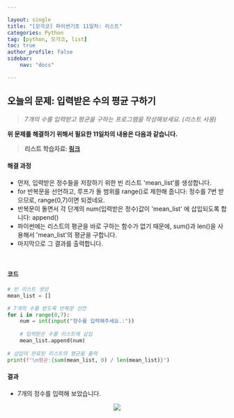 ```yaml
---

layout: single
title: "[모각코] 파이썬기초 11일차: 리스트"
categories: Python
tag: [python, 모각코, list]
toc: true
author_profile: false
sidebar:
    nav: "docs"

---
```


  



   

## 오늘의 문제: **입력받은 수의 평균 구하기**

  

> *7개의 수를 입력받고 평균을 구하는 프로그램을 작성해보세요. (리스트 사용)*

  

  

**위 문제를 해결하기 위해서 필요한 11일차의 내용은 다음과 같습니다.**

  

> **리스트 학습자료: [링크](https://codemate.kr/project/%ED%8C%8C%EC%9D%B4%EC%8D%AC-%EB%A9%94%EC%9D%B4%ED%8A%B8-%EA%B8%B0%EC%B4%88%ED%8E%B8/11-1.-%EB%A6%AC%EC%8A%A4%ED%8A%B8)**

  

  

  

#### **해결 과정**

  

- 먼저, 입력받은 정수들을 저장하기 위한 빈 리스트 'mean_list'를 생성합니다.
- for 반복문을 선언하고, 루프가 돌 범위를 range()로 제한해 줍니다: 정수를 7번 받으므로, range(0,7)이면 되겠네요.
- 반복문이 돌면서 각 단계의 num(입력받은 정수)값이 'mean_list' 에 삽입되도록 합니다: append()
- 파이썬에는 리스트의 평균을 바로 구하는 함수가 없기 때문에, sum()과 len()을 사용해서 'mean_list'의 평균을 구합니다.
- 마지막으로 그 결과를 출력합니다.

  

  

​    

#### **코드**

  

```python
# 빈 리스트 생성
mean_list = []

# 7개의 수를 받도록 반복문 선언
for i in range(0,7):
    num = int(input("정수를 입력해주세요.:"))
    
    # 입력받은 수를 리스트에 삽입
    mean_list.append(num) 
    
# 삽입이 완료된 리스트의 평균을 출력
print(f"\n평균:{sum(mean_list, 0) / len(mean_list)}")
```

  

  

  

#### **결과**

  

- 7개의 정수를 입력해 보았습니다.


  

  

<center><img src="https://s3.ap-northeast-2.amazonaws.com/images.codemate.kr/images/seg3981/post/1645429062741/11%EC%9D%BC%EC%B0%A8.JPG"></center>  